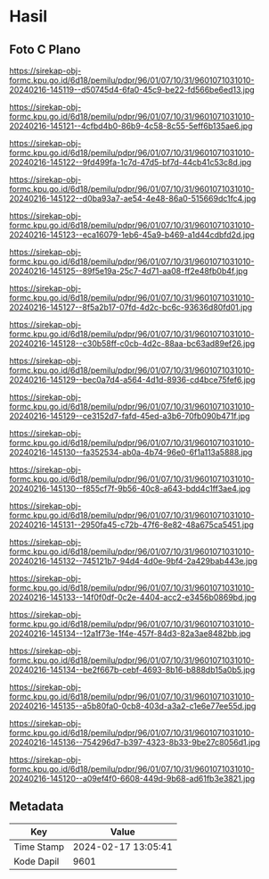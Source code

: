 # Hasil

## Foto C Plano

https://sirekap-obj-formc.kpu.go.id/6d18/pemilu/pdpr/96/01/07/10/31/9601071031010-20240216-145119--d50745d4-6fa0-45c9-be22-fd566be6ed13.jpg

https://sirekap-obj-formc.kpu.go.id/6d18/pemilu/pdpr/96/01/07/10/31/9601071031010-20240216-145121--4cfbd4b0-86b9-4c58-8c55-5eff6b135ae6.jpg

https://sirekap-obj-formc.kpu.go.id/6d18/pemilu/pdpr/96/01/07/10/31/9601071031010-20240216-145122--9fd499fa-1c7d-47d5-bf7d-44cb41c53c8d.jpg

https://sirekap-obj-formc.kpu.go.id/6d18/pemilu/pdpr/96/01/07/10/31/9601071031010-20240216-145122--d0ba93a7-ae54-4e48-86a0-515669dc1fc4.jpg

https://sirekap-obj-formc.kpu.go.id/6d18/pemilu/pdpr/96/01/07/10/31/9601071031010-20240216-145123--eca16079-1eb6-45a9-b469-a1d44cdbfd2d.jpg

https://sirekap-obj-formc.kpu.go.id/6d18/pemilu/pdpr/96/01/07/10/31/9601071031010-20240216-145125--89f5e19a-25c7-4d71-aa08-ff2e48fb0b4f.jpg

https://sirekap-obj-formc.kpu.go.id/6d18/pemilu/pdpr/96/01/07/10/31/9601071031010-20240216-145127--8f5a2b17-07fd-4d2c-bc6c-93636d80fd01.jpg

https://sirekap-obj-formc.kpu.go.id/6d18/pemilu/pdpr/96/01/07/10/31/9601071031010-20240216-145128--c30b58ff-c0cb-4d2c-88aa-bc63ad89ef26.jpg

https://sirekap-obj-formc.kpu.go.id/6d18/pemilu/pdpr/96/01/07/10/31/9601071031010-20240216-145129--bec0a7d4-a564-4d1d-8936-cd4bce75fef6.jpg

https://sirekap-obj-formc.kpu.go.id/6d18/pemilu/pdpr/96/01/07/10/31/9601071031010-20240216-145129--ce3152d7-fafd-45ed-a3b6-70fb090b471f.jpg

https://sirekap-obj-formc.kpu.go.id/6d18/pemilu/pdpr/96/01/07/10/31/9601071031010-20240216-145130--fa352534-ab0a-4b74-96e0-6f1a113a5888.jpg

https://sirekap-obj-formc.kpu.go.id/6d18/pemilu/pdpr/96/01/07/10/31/9601071031010-20240216-145130--f855cf7f-9b56-40c8-a643-bdd4c1ff3ae4.jpg

https://sirekap-obj-formc.kpu.go.id/6d18/pemilu/pdpr/96/01/07/10/31/9601071031010-20240216-145131--2950fa45-c72b-47f6-8e82-48a675ca5451.jpg

https://sirekap-obj-formc.kpu.go.id/6d18/pemilu/pdpr/96/01/07/10/31/9601071031010-20240216-145132--745121b7-94d4-4d0e-9bf4-2a429bab443e.jpg

https://sirekap-obj-formc.kpu.go.id/6d18/pemilu/pdpr/96/01/07/10/31/9601071031010-20240216-145133--14f0f0df-0c2e-4404-acc2-e3456b0869bd.jpg

https://sirekap-obj-formc.kpu.go.id/6d18/pemilu/pdpr/96/01/07/10/31/9601071031010-20240216-145134--12a1f73e-1f4e-457f-84d3-82a3ae8482bb.jpg

https://sirekap-obj-formc.kpu.go.id/6d18/pemilu/pdpr/96/01/07/10/31/9601071031010-20240216-145134--be2f667b-cebf-4693-8b16-b888db15a0b5.jpg

https://sirekap-obj-formc.kpu.go.id/6d18/pemilu/pdpr/96/01/07/10/31/9601071031010-20240216-145135--a5b80fa0-0cb8-403d-a3a2-c1e6e77ee55d.jpg

https://sirekap-obj-formc.kpu.go.id/6d18/pemilu/pdpr/96/01/07/10/31/9601071031010-20240216-145136--754296d7-b397-4323-8b33-9be27c8056d1.jpg

https://sirekap-obj-formc.kpu.go.id/6d18/pemilu/pdpr/96/01/07/10/31/9601071031010-20240216-145120--a09ef4f0-6608-449d-9b68-ad61fb3e3821.jpg


## Metadata

| Key        | Value               |
| ---------- | ------------------- |
| Time Stamp | 2024-02-17 13:05:41 |
| Kode Dapil | 9601                |



